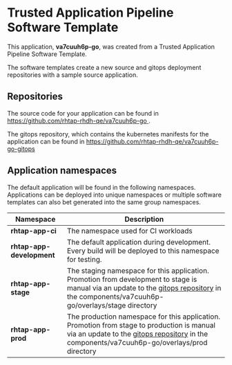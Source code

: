 # Trusted Application Pipeline Software Template

This application, **va7cuuh6p-go**, was created from a Trusted Application Pipeline Software Template.

The software templates create a new source and gitops deployment repositories with a sample source application. 

## Repositories

The source code for your application can be found in [https://github.com/rhtap-rhdh-qe/va7cuuh6p-go ](https://github.com/rhtap-rhdh-qe/va7cuuh6p-go ).
 
The gitops repository, which contains the kubernetes manifests for the application can be found in 
[https://github.com/rhtap-rhdh-qe/va7cuuh6p-go-gitops ](https://github.com/rhtap-rhdh-qe/va7cuuh6p-go-gitops ) 

## Application namespaces 

The default application will be found in the following namespaces. Applications can be deployed into unique namespaces or multiple software templates can also bet generated into the same group namespaces.  

|  Namespace   |  Description   |  
| -------- | -------- |
| **rhtap-app-ci** | The namespace used for CI workloads |
| **rhtap-app-development** | The default application during development. Every build will be deployed to this namespace for testing. |
| **rhtap-app-stage** | The staging namespace for this application. Promotion from development to stage is manual via an update to the [gitops repository](https://github.com/rhtap-rhdh-qe/va7cuuh6p-go-gitops ) in the components/va7cuuh6p-go/overlays/stage directory |
| **rhtap-app-prod** | The production namespace for this application. Promotion from stage to production is manual via an update to the [gitops repository](https://github.com/rhtap-rhdh-qe/va7cuuh6p-go-gitops ) in the components/va7cuuh6p-go/overlays/prod directory |